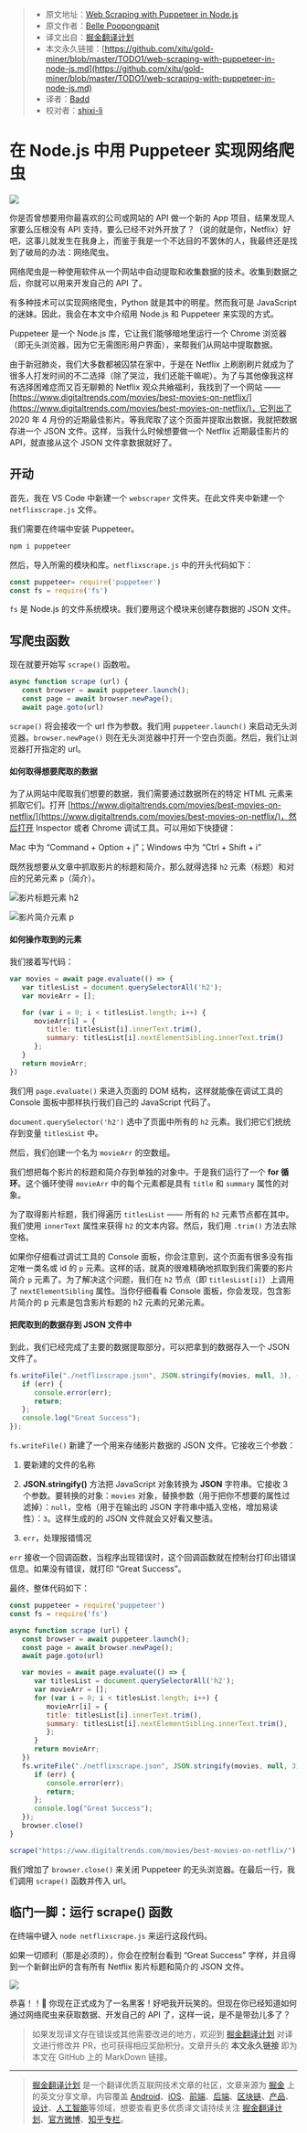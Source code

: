 > * 原文地址：[Web Scraping with Puppeteer in Node.js](https://medium.com/javascript-in-plain-english/web-scraping-with-puppeteer-in-node-js-4a32d85df183)
> * 原文作者：[Belle Poopongpanit](https://medium.com/@bellex0)
> * 译文出自：[掘金翻译计划](https://github.com/xitu/gold-miner)
> * 本文永久链接：[https://github.com/xitu/gold-miner/blob/master/TODO1/web-scraping-with-puppeteer-in-node-js.md](https://github.com/xitu/gold-miner/blob/master/TODO1/web-scraping-with-puppeteer-in-node-js.md)
> * 译者：[Badd](https://juejin.im/user/5b0f6d4b6fb9a009e405dda1)
> * 校对者：[shixi-li](https://github.com/shixi-li)

# 在 Node.js 中用 Puppeteer 实现网络爬虫

![](https://cdn-images-1.medium.com/max/2328/1*laoZh8fB6iCGTuBbR_2zig.png)

你是否曾想要用你最喜欢的公司或网站的 API 做一个新的 App 项目，结果发现人家要么压根没有 API 支持，要么已经不对外开放了？（说的就是你，Netflix）好吧，这事儿就发生在我身上，而鉴于我是一个不达目的不罢休的人，我最终还是找到了破局的办法：网络爬虫。

网络爬虫是一种使用软件从一个网站中自动提取和收集数据的技术。收集到数据之后，你就可以用来开发自己的 API 了。

有多种技术可以实现网络爬虫，Python 就是其中的明星。然而我可是 JavaScript 的迷妹。因此，我会在本文中介绍用 Node.js 和 Puppeteer 来实现的方式。

Puppeteer 是一个 Node.js 库，它让我们能够暗地里运行一个 Chrome 浏览器（即无头浏览器，因为它无需图形用户界面），来帮我们从网站中提取数据。

由于新冠肺炎，我们大多数都被囚禁在家中，于是在 Netflix 上刷剧刷片就成为了很多人打发时间的不二选择（除了哭泣，我们还能干嘛呢）。为了与其他像我这样有选择困难症而又百无聊赖的 Netflix 观众共飨福利，我找到了一个网站 —— [https://www.digitaltrends.com/movies/best-movies-on-netflix/](https://www.digitaltrends.com/movies/best-movies-on-netflix/)，它列出了 2020 年 4 月份的近期最佳影片。等我爬取了这个页面并提取出数据，我就把数据存进一个 JSON 文件。这样，当我什么时候想要做一个 Netflix 近期最佳影片的 API，就直接从这个 JSON 文件拿数据就好了。

## 开动

首先，我在 VS Code 中新建一个 `webscraper` 文件夹。在此文件夹中新建一个 `netflixscrape.js` 文件。

我们需要在终端中安装 Puppeteer。

```bash
npm i puppeteer
```

然后，导入所需的模块和库。`netflixscrape.js` 中的开头代码如下：

```js
const puppeteer= require('puppeteer')
const fs = require('fs')
```

`fs` 是 Node.js 的文件系统模块。我们要用这个模块来创建存数据的 JSON 文件。

## 写爬虫函数

现在就要开始写 `scrape()` 函数啦。

```js
async function scrape (url) {
   const browser = await puppeteer.launch();
   const page = await browser.newPage();
   await page.goto(url)
```

`scrape()` 将会接收一个 url 作为参数。我们用 `puppeteer.launch()` 来启动无头浏览器。`browser.newPage()` 则在无头浏览器中打开一个空白页面。然后，我们让浏览器打开指定的 url。

#### 如何取得想要爬取的数据

为了从网站中爬取我们想要的数据，我们需要通过数据所在的特定 HTML 元素来抓取它们。打开 [https://www.digitaltrends.com/movies/best-movies-on-netflix/](https://www.digitaltrends.com/movies/best-movies-on-netflix/)，然后打开 Inspector 或者 Chrome 调试工具。可以用如下快捷键：

Mac 中为 “Command + Option + j”；Windows 中为 “Ctrl + Shift + i”

既然我想要从文章中抓取影片的标题和简介，那么就得选择 `h2` 元素（标题）和对应的兄弟元素 `p`（简介）。

![影片标题元素 h2](https://cdn-images-1.medium.com/max/5724/1*BEQd106SvxT1_jGuS4I23A.png)

![影片简介元素 p](https://cdn-images-1.medium.com/max/5760/1*RH8gGDJeIGE8Wz3VcDgyaQ.png)

#### 如何操作取到的元素

我们接着写代码：

```js
var movies = await page.evaluate(() => {
   var titlesList = document.querySelectorAll('h2');
   var movieArr = [];

   for (var i = 0; i < titlesList.length; i++) {
      movieArr[i] = {
         title: titlesList[i].innerText.trim(),
         summary: titlesList[i].nextElementSibling.innerText.trim()
      };
   }
   return movieArr;
})
```

我们用 `page.evaluate()` 来进入页面的 DOM 结构，这样就能像在调试工具的 Console 面板中那样执行我们自己的 JavaScript 代码了。

`document.querySelector('h2')` 选中了页面中所有的 `h2` 元素。我们把它们统统存到变量 `titlesList` 中。

然后，我们创建一个名为 `movieArr` 的空数组。

我们想把每个影片的标题和简介存到单独的对象中。于是我们运行了一个 **for 循环**。这个循环使得 `movieArr` 中的每个元素都是具有 `title` 和 `summary` 属性的对象。

为了取得影片标题，我们得遍历 `titlesList` —— 所有的 `h2` 元素节点都在其中。我们使用 `innerText` 属性来获得 `h2` 的文本内容。然后，我们用 `.trim()` 方法去除空格。

如果你仔细看过调试工具的 Console 面板，你会注意到，这个页面有很多没有指定唯一类名或 id 的 `p` 元素。这样的话，就真的很难精确地抓取到我们需要的影片简介 `p` 元素了。为了解决这个问题，我们在 `h2` 节点（即 `titlesList[i]`）上调用了 `nextElementSibling` 属性。当你仔细看看 Console 面板，你会发现，包含影片简介的 p 元素是包含影片标题的 h2 元素的兄弟元素。

#### 把爬取到的数据存到 JSON 文件中

到此，我们已经完成了主要的数据提取部分，可以把拿到的数据存入一个 JSON 文件了。

```js
fs.writeFile("./netflixscrape.json", JSON.stringify(movies, null, 3), (err) => {
   if (err) {
      console.error(err);
      return;
   };
   console.log("Great Success");
});
```

`fs.writeFile()` 新建了一个用来存储影片数据的 JSON 文件。它接收三个参数：

1) 要新建的文件的名称

2) **JSON.stringify()** 方法把 JavaScript 对象转换为 **JSON** 字符串。它接收 3 个参数。要转换的对象：`movies` 对象，替换参数（用于把你不想要的属性过滤掉）：`null`，空格（用于在输出的 JSON 字符串中插入空格，增加易读性）：`3`。这样生成的的 JSON 文件就会又好看又整洁。

3) `err`，处理报错情况

`err` 接收一个回调函数，当程序出现错误时，这个回调函数就在控制台打印出错误信息。如果没有错误，就打印 “Great Success”。

最终，整体代码如下：

```js
const puppeteer = require('puppeteer')
const fs = require('fs')

async function scrape (url) {
   const browser = await puppeteer.launch();
   const page = await browser.newPage();
   await page.goto(url)

   var movies = await page.evaluate(() => {
      var titlesList = document.querySelectorAll('h2');
      var movieArr = [];
      for (var i = 0; i < titlesList.length; i++) {
         movieArr[i] = {
         title: titlesList[i].innerText.trim(),
         summary: titlesList[i].nextElementSibling.innerText.trim(),
         };
      }
      return movieArr;
   })
   fs.writeFile("./netflixscrape.json", JSON.stringify(movies, null, 3),  (err) => {
      if (err) {
         console.error(err);
         return;
      };
      console.log("Great Success");
   });
   browser.close()
}

scrape("https://www.digitaltrends.com/movies/best-movies-on-netflix/")
```

我们增加了 `browser.close()` 来关闭 Puppeteer 的无头浏览器。在最后一行，我们调用 `scrape()` 函数并传入 url。

## 临门一脚：运行 scrape() 函数

在终端中键入 `node netflixscrape.js` 来运行这段代码。

如果一切顺利（那是必须的），你会在控制台看到 “Great Success” 字样，并且得到一个新鲜出炉的含有所有 Netflix 影片标题和简介的 JSON 文件。

![](https://cdn-images-1.medium.com/max/5220/1*J8LazvNXbPlTgSCTs0n5cQ.png)

恭喜！！👏 你现在正式成为了一名黑客！好吧我开玩笑的。但现在你已经知道如何通过网络爬虫来获取数据、开发自己的 API 了，这样一说，是不是带劲儿多了？

> 如果发现译文存在错误或其他需要改进的地方，欢迎到 [掘金翻译计划](https://github.com/xitu/gold-miner) 对译文进行修改并 PR，也可获得相应奖励积分。文章开头的 **本文永久链接** 即为本文在 GitHub 上的 MarkDown 链接。

---

> [掘金翻译计划](https://github.com/xitu/gold-miner) 是一个翻译优质互联网技术文章的社区，文章来源为 [掘金](https://juejin.im) 上的英文分享文章。内容覆盖 [Android](https://github.com/xitu/gold-miner#android)、[iOS](https://github.com/xitu/gold-miner#ios)、[前端](https://github.com/xitu/gold-miner#前端)、[后端](https://github.com/xitu/gold-miner#后端)、[区块链](https://github.com/xitu/gold-miner#区块链)、[产品](https://github.com/xitu/gold-miner#产品)、[设计](https://github.com/xitu/gold-miner#设计)、[人工智能](https://github.com/xitu/gold-miner#人工智能)等领域，想要查看更多优质译文请持续关注 [掘金翻译计划](https://github.com/xitu/gold-miner)、[官方微博](http://weibo.com/juejinfanyi)、[知乎专栏](https://zhuanlan.zhihu.com/juejinfanyi)。
